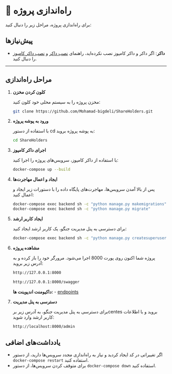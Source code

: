 # 🚀 راه‌اندازی پروژه

برای راه‌اندازی پروژه، مراحل زیر را دنبال کنید:

## پیش‌نیازها
- **داکر**: اگر داکر و داکر کامپوز نصب نکرده‌اید، راهنمای [نصب داکر](https://docs.docker.com/get-docker/) و [نصب داکر کامپوز](https://docs.docker.com/compose/install/) را دنبال کنید.

---

## مراحل راه‌اندازی

1. **کلون کردن مخزن**

   مخزن پروژه را به سیستم محلی خود کلون کنید:

   ```bash
   git clone https://github.com/Mohamad-bigdeli/ShareHolders.git
   ```

2. **ورود به پوشه پروژه**

   با استفاده از دستور cd به پوشه پروژه بروید:

   ```bash
   cd ShareHolders
   ```

3. **اجرای داکر کامپوز**

   با استفاده از داکر کامپوز، سرویس‌های پروژه را اجرا کنید:

   ```bash
   docker-compose up --build
   ```

4. **ایجاد و اعمال مهاجرت‌ها**

   پس از بالا آمدن سرویس‌ها، مهاجرت‌های پایگاه داده را با دستورات زیر ایجاد و اعمال کنید:

   ```bash
   docker-compose exec backend sh -c "python manage.py makemigrations"
   docker-compose exec backend sh -c "python manage.py migrate"
   ```

5. **ایجاد کاربر ارشد**

   برای دسترسی به پنل مدیریت جنگو، یک کاربر ارشد ایجاد کنید:

   ```bash
   docker-compose exec backend sh -c "python manage.py createsuperuser"
   ```


6. **مشاهده پروژه**

   پروژه شما اکنون روی پورت 8000 اجرا می‌شود. مرورگر خود را باز کرده و به آدرس زیر بروید:

   ```bash
   http://127.0.0.1:8000
   ```

   ```bash
   http://127.0.0.1:8000/swagger
   ```
   **داکیومنت اندپوینت ها:**
       - [endpoints](https://github.com/Mohamad-bigdeli/ShareHolders/blob/main/core/shareholder/docs/document.md)

7. **دسترسی به پنل مدیریت**

   برای دسترسی به پنل مدیریت جنگو، به آدرس زیر برcentes بروید و با اطلاعات کاربر ارشد وارد شوید:

   ```bash
   http://localhost:8000/admin
   ```

## یادداشت‌های اضافی

   - اگر تغییراتی در کد ایجاد کردید و نیاز به راه‌اندازی مجدد سرویس‌ها دارید، از دستور `docker-compose restart` استفاده کنید.
   - برای متوقف کردن سرویس‌ها، از دستور `docker-compose down` استفاده کنید.
